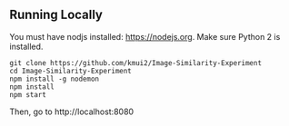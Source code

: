 ## Running Locally

You must have nodjs installed: https://nodejs.org. Make sure Python 2 is installed.

```
git clone https://github.com/kmui2/Image-Similarity-Experiment
cd Image-Similarity-Experiment
npm install -g nodemon
npm install
npm start
```

Then, go to http://localhost:8080